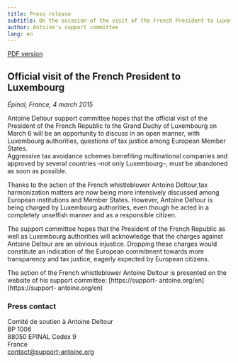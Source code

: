 ```yaml
---
title: Press release
subtitle: On the occasion of the visit of the French President to Luxembourg, the support committee hopes for a discussion towards more fiscal justice and dropping the charges against Antoine Deltour
author: Antoine's support committee
lang: en
---
```


<a href="/docs/pr/2015-03-05-pr-hollande-luxembourg-EN.pdf"><i class="fa fa-file-pdf-o"></i> <span>PDF version</span></a>

## Official visit of the French President to Luxembourg

_Épinal, France, 4 march 2015_

Antoine Deltour support committee hopes that the official visit of the President of the French Republic to the Grand Duchy of Luxembourg on March 6 will be an opportunity to discuss in an open manner, with Luxembourg authorities, questions of tax justice among European Member States.  
Aggressive tax avoidance schemes benefiting multinational companies and approved by several countries –not only Luxembourg–, must be abandoned as soon as possible.

Thanks to the action of the French whistleblower Antoine Deltour,tax harmonization matters are now being more intensively discussed among European institutions and Member States. However, Antoine Deltour is being charged by Luxembourg authorities, even though he acted in a completely unselfish manner and as a responsible citizen.

The support committee hopes that the President of the French Republic as well as Luxembourg authorities will acknowledge that the charges against Antoine Deltour are an obvious injustice. Dropping these charges would constitute an indication of the European commitment towards more transparency and tax justice, eagerly expected by European citizens.

The action of the French whistleblower Antoine Deltour is presented on the website of his support committee: [https://support- antoine.org/en](https://support- antoine.org/en)

### Press contact

Comité de soutien à Antoine Deltour  
BP 1006  
88050 EPINAL Cedex 9  
France  
[contact@support-antoine.org](mailto:contact@support-antoine.org)
